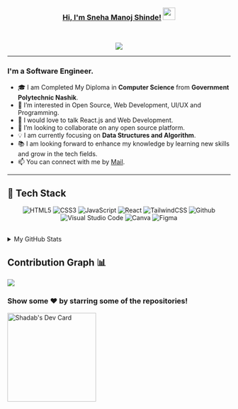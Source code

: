 <h3 align="center">
	<a href="https://md-shadab-azam-ansari.vercel.app/">Hi, I'm Sneha Manoj Shinde!</a>
  <img src="https://media.giphy.com/media/hvRJCLFzcasrR4ia7z/giphy.gif" width="28">
</h3> <a href="https://github.com/sazamansari/sazamansari/"> </a>
<br/>

<p align="center">
  <a href="https://github.com/DenverCoder1/readme-typing-svg"><img src="https://readme-typing-svg.herokuapp.com?lines=Computer+Science+Student;Web+Developer;Open%20Source%20|%20DevOps%20|%20Web+Development%20Enthusiastic;Always%20learning%20new%20things&center=true&width=640&height=45"></a>
</p>

---
<!-- <h1><img src="https://raw.githubusercontent.com/aemmadi/aemmadi/master/wave.gif" width="30px"> Hi, I’m Sneha Manoj Shinde</h1> -->
<h3>I'm a Software Engineer.</h3>

- 🎓 I am Completed My Diploma in **Computer Science** from **Government Polytechnic Nashik**. <br>
- 👀 I’m interested in Open Source, Web Development, UI/UX and Programming.
- 💬 I would love to talk React.js and Web Development.
- 💞️ I’m looking to collaborate on any open source platform.
- 💡 I am currently focusing on **Data Structures and Algorithm**. <br>
- 📚 I am looking forward to enhance my knowledge by learning new skills and grow in the tech fields.
- 📫 You can connect with me  by [Mail](sneha06032000@gmail.com).

---
<!-- <h2>📫 How to reach me:</h2> <br>
<a href="sneha06032000@gmail.com" target="_blank"><img src="images/official-gmail-icon.svg" alt="Gmail Logo" width="50"></a>&emsp;
<a href="https://www.linkedin.com/in/sazamansari/" target="_blank"><img src="images/linkedin-icon-2.svg" alt="LinkedIn Logo" width="50"></a>&emsp; 

<hr/> -->
<h2> 🥞 Tech Stack</h2>
<p align="center">
<img alt="HTML5" src="https://img.shields.io/badge/html5-%23fca9ae.svg?style=for-the-badge&logo=html5&logoColor=140200"/>
<img alt="CSS3" src="https://img.shields.io/badge/css3-%23ffd2ce.svg?style=for-the-badge&logo=css3&logoColor=140200"/>
<img alt="JavaScript" src="https://img.shields.io/badge/javascript-%23e4626b.svg?style=for-the-badge&logo=javascript&logoColor=%23F7DF1E"/>
<img alt="React" src="https://img.shields.io/badge/nodejs-%23f2ca61.svg?style=for-the-badge&logo=nodejs&logoColor=%2361DAFB"/>
<img alt="TailwindCSS" src="https://img.shields.io/badge/tailwind css-%23fca9ae.svg?style=for-the-badge&logo=tailwind-css&logoColor=140200"/>
<img alt="Github" src="https://img.shields.io/badge/github-%23e4626b.svg?style=for-the-badge&logo=github&logoColor=140200"/>
<img alt="Visual Studio Code" src="https://img.shields.io/badge/Visual Studio Code-f2ca61.svg?style=for-the-badge&logo=visual-studio-code&logoColor=140200"/>
<!-- <img alt="Figma" src="https://img.shields.io/badge/figma-%23ffd2ce.svg?style=for-the-badge&logo=figma&logoColor=140200" /> -->
<img alt="Canva" src="https://img.shields.io/badge/Canva-f2ca61.svg?style=for-the-badge&logo=canva&logoColor=140200"/>
<img alt="Figma" src="https://img.shields.io/badge/figma-%23e4626b.svg?style=for-the-badge&logo=figma&logoColor=140200" />
<!-- <img alt="Adobe After Effects" src="https://img.shields.io/badge/Adobe after effects-%23fca9ae.svg?style=for-the-badge&logo=Adobe-after-effects&logoColor=140200" /> -->
  </p>
<br>
	  
<!-- ## Stats 📈 -->
<details>
	<summary> My GitHub Stats</summary>
<br>
<p align="center">
<a href="https://github.com/sazamansari">
  <img height="150em" src="https://github-readme-stats.vercel.app/api?username=sazamansari&count_private=true&show_icons=true&bg_color=ffefe7&text_color=140200&title_color=e4626b&border_color=ffd2ce&icon_color=e4626b" />
  <img height="150em" src="https://github-readme-stats-eight-theta.vercel.app/api/top-langs/?username=sazamansari&bg_color=ffefe7&text_color=140200&title_color=e4626b&border_color=ffd2ce&icon_color=e4626b&layout=compact&langs_count=10&exclude_repo=gamebase&hide=objective-c,c,java" />
</a>
</p>
</details>

## Contribution Graph 📊

<img
     src="https://activity-graph.herokuapp.com/graph?username=sazamansari&theme=chartreuse-dark"
     />
### Show some ❤️ by starring some of the repositories!

</div>

<a href="https://app.daily.dev/shadab1995"><img src="https://api.daily.dev/devcards/a1d71e5ee2a64fb0a86d11224c9c2f40.png?r=fbq" width="200" alt="Shadab's Dev Card"/></a>

<!-- ![GitHub metrics](https://metrics.lecoq.io/Susmita-Dey)   -->
